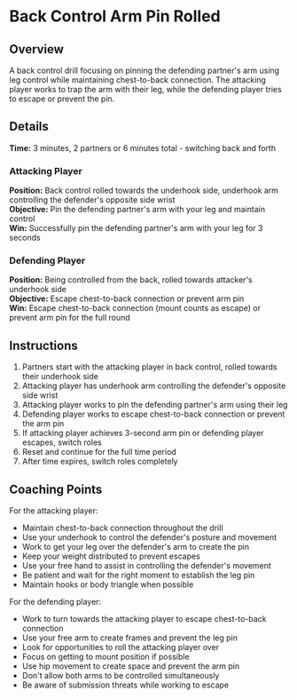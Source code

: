 # Back Control Arm Pin Rolled

## Overview
A back control drill focusing on pinning the defending partner's arm using leg control while maintaining chest-to-back connection. The attacking player works to trap the arm with their leg, while the defending player tries to escape or prevent the pin.

## Details
**Time:** 3 minutes, 2 partners or 6 minutes total - switching back and forth

### Attacking Player
**Position:** Back control rolled towards the underhook side, underhook arm controlling the defender's opposite side wrist  
**Objective:** Pin the defending partner's arm with your leg and maintain control  
**Win:** Successfully pin the defending partner's arm with your leg for 3 seconds  

### Defending Player
**Position:** Being controlled from the back, rolled towards attacker's underhook side  
**Objective:** Escape chest-to-back connection or prevent arm pin  
**Win:** Escape chest-to-back connection (mount counts as escape) or prevent arm pin for the full round  

## Instructions
1. Partners start with the attacking player in back control, rolled towards their underhook side
2. Attacking player has underhook arm controlling the defender's opposite side wrist
3. Attacking player works to pin the defending partner's arm using their leg
4. Defending player works to escape chest-to-back connection or prevent the arm pin
5. If attacking player achieves 3-second arm pin or defending player escapes, switch roles
6. Reset and continue for the full time period
7. After time expires, switch roles completely

## Coaching Points
For the attacking player:
- Maintain chest-to-back connection throughout the drill
- Use your underhook to control the defender's posture and movement
- Work to get your leg over the defender's arm to create the pin
- Keep your weight distributed to prevent escapes
- Use your free hand to assist in controlling the defender's movement
- Be patient and wait for the right moment to establish the leg pin
- Maintain hooks or body triangle when possible

For the defending player:
- Work to turn towards the attacking player to escape chest-to-back connection
- Use your free arm to create frames and prevent the leg pin
- Look for opportunities to roll the attacking player over
- Focus on getting to mount position if possible
- Use hip movement to create space and prevent the arm pin
- Don't allow both arms to be controlled simultaneously
- Be aware of submission threats while working to escape
